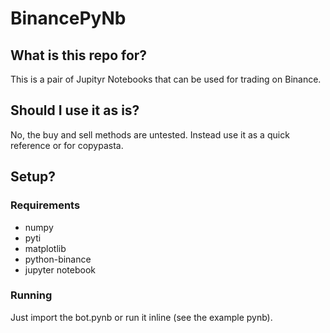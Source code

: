 # BinancePyNb

## What is this repo for?
This is a pair of Jupityr Notebooks that can be used for trading on Binance.
## Should I use it as is?
No, the buy and sell methods are untested. Instead use it as a quick reference or for copypasta.
## Setup?
### Requirements
- numpy
- pyti
- matplotlib
- python-binance
- jupyter notebook
### Running
Just import the bot.pynb or run it inline (see the example pynb).
